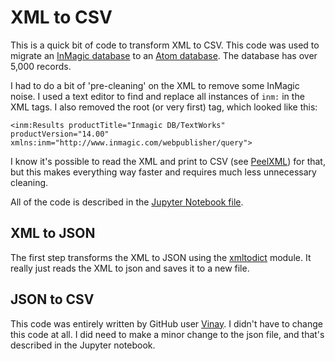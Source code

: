 # XML to CSV

This is a quick bit of code to transform XML to CSV. This code was used to migrate an [InMagic database](https://lucidea.com/inmagic-dbtextworks/) to an [Atom database](https://www.accesstomemory.org/en/). The database has over 5,000 records.

I had to do a bit of 'pre-cleaning' on the XML to remove some InMagic noise. I used a text editor to find and replace all instances of `inm:` in the XML tags. I also removed the root (or very first) tag, which looked like this:

```
<inm:Results productTitle="Inmagic DB/TextWorks" productVersion="14.00" xmlns:inm="http://www.inmagic.com/webpublisher/query">
```

I know it's possible to read the XML and print to CSV (see [PeelXML](https://github.com/mediagestalt/PeelXML)) for that, but this makes everything way faster and requires much less unnecessary cleaning. 

All of the code is described in the [Jupyter Notebook file](XML-to-CSV.ipynb).

## XML to JSON

The first step transforms the XML to JSON using the [xmltodict](https://pypi.org/project/xmltodict/) module. It really just reads the XML to json and saves it to a new file. 

## JSON to CSV

This code was entirely written by GitHub user [Vinay](https://github.com/vinay20045/json-to-csv). I didn't have to change this code at all. I did need to make a minor change to the json file, and that's described in the Jupyter notebook.
